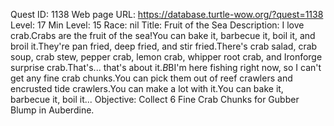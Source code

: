 Quest ID: 1138
Web page URL: https://database.turtle-wow.org/?quest=1138
Level: 17
Min Level: 15
Race: nil
Title: Fruit of the Sea
Description: I love crab.Crabs are the fruit of the sea!You can bake it, barbecue it, boil it, and broil it.They're pan fried, deep fried, and stir fried.There's crab salad, crab soup, crab stew, pepper crab, lemon crab, whipper root crab, and Ironforge surprise crab.That's... that's about it.$B$BI'm here fishing right now, so I can't get any fine crab chunks.You can pick them out of reef crawlers and encrusted tide crawlers.You can make a lot with it.You can bake it, barbecue it, boil it...
Objective: Collect 6 Fine Crab Chunks for Gubber Blump in Auberdine.
